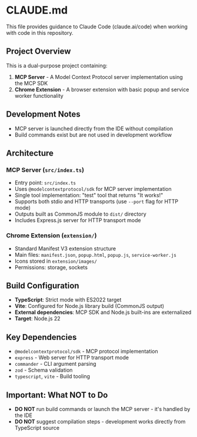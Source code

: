 # CLAUDE.md

This file provides guidance to Claude Code (claude.ai/code) when working with code in this repository.

## Project Overview

This is a dual-purpose project containing:

1. **MCP Server** - A Model Context Protocol server implementation using the MCP SDK
2. **Chrome Extension** - A browser extension with basic popup and service worker functionality

## Development Notes

- MCP server is launched directly from the IDE without compilation
- Build commands exist but are not used in development workflow

## Architecture

### MCP Server (`src/index.ts`)

- Entry point: `src/index.ts`
- Uses `@modelcontextprotocol/sdk` for MCP server implementation
- Single tool implementation: "test" tool that returns "It works!"
- Supports both stdio and HTTP transports (use `--port` flag for HTTP mode)
- Outputs built as CommonJS module to `dist/` directory
- Includes Express.js server for HTTP transport mode

### Chrome Extension (`extension/`)

- Standard Manifest V3 extension structure
- Main files: `manifest.json`, `popup.html`, `popup.js`, `service-worker.js`
- Icons stored in `extension/images/`
- Permissions: storage, sockets

## Build Configuration

- **TypeScript**: Strict mode with ES2022 target
- **Vite**: Configured for Node.js library build (CommonJS output)
- **External dependencies**: MCP SDK and Node.js built-ins are externalized
- **Target**: Node.js 22

## Key Dependencies

- `@modelcontextprotocol/sdk` - MCP protocol implementation
- `express` - Web server for HTTP transport mode
- `commander` - CLI argument parsing
- `zod` - Schema validation
- `typescript`, `vite` - Build tooling

## Important: What NOT to Do

- **DO NOT** run build commands or launch the MCP server - it's handled by the IDE
- **DO NOT** suggest compilation steps - development works directly from TypeScript source
